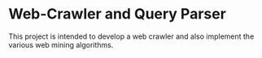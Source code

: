 # Web-Crawler and Query Parser
This project is intended to develop a web crawler and also implement the various web mining algorithms.


